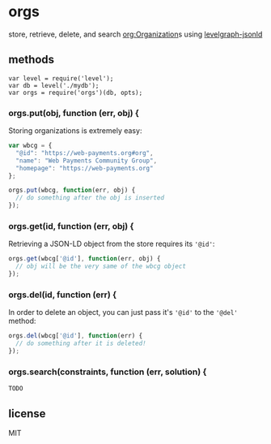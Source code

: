 # orgs

store, retrieve, delete, and search [org:Organization](http://www.w3.org/TR/vocab-org/#org:Organization)s using [levelgraph-jsonld](https://github.com/mcollina/levelgraph-jsonld)

## methods

```
var level = require('level');
var db = level('./mydb');
var orgs = require('orgs')(db, opts);
```

### orgs.put(obj, function (err, obj) {

Storing organizations is extremely easy:
```javascript
var wbcg = {
  "@id": "https://web-payments.org#org",
  "name": "Web Payments Community Group",
  "homepage": "https://web-payments.org"
};

orgs.put(wbcg, function(err, obj) {
  // do something after the obj is inserted
});
```

### orgs.get(id, function (err, obj) {

Retrieving a JSON-LD object from the store requires its `'@id'`:
```javascript
orgs.get(wbcg['@id'], function(err, obj) {
  // obj will be the very same of the wbcg object
});
```

### orgs.del(id, function (err) {

In order to delete an object, you can just pass it's `'@id'` to the
`'@del'` method:
```javascript
orgs.del(wbcg['@id'], function(err) {
  // do something after it is deleted!
});
```

### orgs.search(constraints, function (err, solution) {

```
TODO
```

## license

MIT
